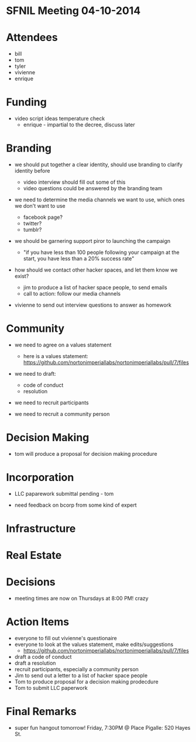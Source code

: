 SFNIL Meeting 04-10-2014
========================

Attendees
=========

* bill
* tom
* tyler
* vivienne
* enrique

	
Funding
=======
	
* video script ideas temperature check 
	* enrique - impartial to the decree, discuss later
	
	
Branding
========
	
* we should put together a clear identity, should use branding to clarify identity before
	* video interview should fill out some of this
	* video questions could be answered by the branding team
	
* we need to determine the media channels we want to use, which ones we don't want to use
	* facebook page?
	* twitter?
	* tumblr?
	
* we should be garnering support piror to launching the campaign
	* "if you have less than 100 people following your campaign at the start, you have less than a 20% success rate" 
	
* how should we contact other hacker spaces, and let them know we exist?
	* jim to produce a list of hacker space people, to send emails
	* call to action: follow our media channels
	
* vivienne to send out interview questions to answer as homework
	
	
Community
=========
	
* we need to agree on a values statement
	* here is a values statement: https://github.com/nortonimperiallabs/nortonimperiallabs/pull/7/files
	
* we need to draft:
	* code of conduct
	* resolution
	
* we need to recruit participants

* we need to recruit a community person
	
		
Decision Making
===============
	
* tom will produce a proposal for decision making procedure
	
	
Incorporation
=============
	
* LLC paparework submittal pending - tom

* need feedback on bcorp from some kind of expert

	
Infrastructure
==============	
	
	
Real Estate
===========
	
	
Decisions
=========

* meeting times are now on Thursdays at 8:00 PM! crazy
		

Action Items
============

* everyone to fill out vivienne's questionaire
* everyone to look at the values statement, make edits/suggestions
	* https://github.com/nortonimperiallabs/nortonimperiallabs/pull/7/files
* draft a code of conduct
* draft a resolution
* recruit participants, especially a community person
* Jim to send out a letter to a list of hacker space people
* Tom to produce proposal for a decision making prodecdure
* Tom to submit LLC paperwork

		
Final Remarks
=============
	
* super fun hangout tomorrow! Friday, 7:30PM @ Place Pigalle: 520 Hayes St.

